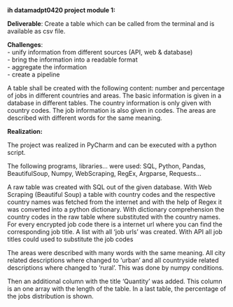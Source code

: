 **ih datamadpt0420 project module 1:**

**Deliverable**: 	Create a table which can be called from the terminal and is available as csv file.

**Challenges**:\
  	            - unify information from different sources (API, web & database)\
			    - bring the information into a readable format\
			    - aggregate the information \
			    - create a pipeline

A table shall be created with the following content: number and percentage of jobs in different countries and areas. 
The basic information is given in a database in different tables. The country information is only given with country 
codes. The job information is also given in codes. The areas are described with different words for the 
same meaning.

**Realization:** 

The project was realized in PyCharm and can be executed with a python script.
 
The following programs, libraries… were used: SQL, Python, Pandas, BeautifulSoup, Numpy, WebScraping, RegEx, Argparse, Requests...


A raw table was created with SQL out of the given database. 
With Web Scraping (Beautiful Soup) a table with country codes and the respective country names was fetched from the internet and with the help of Regex it was converted into a python dictionary. With dictionary comprehension the country codes in the raw table where substituted with the country names. 
For every encrypted job code there is a internet url where you can find the corresponding job title. A list with all ‘job urls’ was created. With API all job titles could used to substitute the job codes

The areas were described with many words with the same meaning. All city related descriptions where changed to ‘urban’ and all countryside related descriptions where changed to ‘rural’. This was done by numpy conditions.

Then an additional column with the title ‘Quantity’ was added. This column is an one array with the length of the table. In a last table, the percentage of the jobs distribution is shown.
